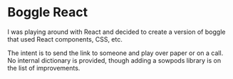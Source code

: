 # Boggle React

I was playing around with React and decided to create a version of boggle that used React components, CSS, etc. 

The intent is to send the link to someone and play over paper or on a call. No internal dictionary is provided, though adding a sowpods library is on the list of improvements. 
